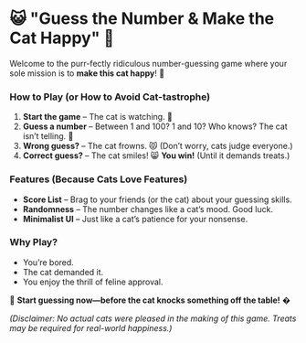 # 😺 **"Guess the Number & Make the Cat Happy"** 🎲  

Welcome to the purr-fectly ridiculous number-guessing game where your sole mission is to **make this cat happy**! 🐾  

### **How to Play (or How to Avoid Cat-tastrophe)**  
1. **Start the game** – The cat is watching. 👀  
2. **Guess a number** – Between 1 and 100? 1 and 10? Who knows? The cat isn’t telling. 🤫  
3. **Wrong guess?** – The cat frowns. 😾 (Don’t worry, cats judge everyone.)  
4. **Correct guess?** – The cat smiles! 😸 **You win!** (Until it demands treats.)  

### **Features (Because Cats Love Features)**  
- **Score List** – Brag to your friends (or the cat) about your guessing skills.  
- **Randomness** – The number changes like a cat’s mood. Good luck.  
- **Minimalist UI** – Just like a cat’s patience for your nonsense.  

### **Why Play?**  
- You’re bored.  
- The cat demanded it.  
- You enjoy the thrill of feline approval.  

🚀 **Start guessing now—before the cat knocks something off the table!** �  

*(Disclaimer: No actual cats were pleased in the making of this game. Treats may be required for real-world happiness.)*
